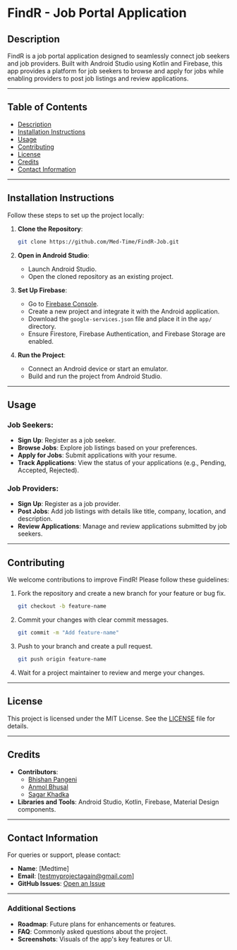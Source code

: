 # FindR - Job Portal Application

## Description
FindR is a job portal application designed to seamlessly connect job seekers and job providers. Built with Android Studio using Kotlin and Firebase, this app provides a platform for job seekers to browse and apply for jobs while enabling providers to post job listings and review applications.

---

## Table of Contents

- [Description](#description)
- [Installation Instructions](#installation-instructions)
- [Usage](#usage)
- [Contributing](#contributing)
- [License](#license)
- [Credits](#credits)
- [Contact Information](#contact-information)

---

## Installation Instructions

Follow these steps to set up the project locally:

1. **Clone the Repository**:
   ```bash
   git clone https://github.com/Med-Time/FindR-Job.git
   ```
2. **Open in Android Studio**:
   - Launch Android Studio.
   - Open the cloned repository as an existing project.

3. **Set Up Firebase**:
   - Go to [Firebase Console](https://firebase.google.com/).
   - Create a new project and integrate it with the Android application.
   - Download the `google-services.json` file and place it in the `app/` directory.
   - Ensure Firestore, Firebase Authentication, and Firebase Storage are enabled.

4. **Run the Project**:
   - Connect an Android device or start an emulator.
   - Build and run the project from Android Studio.

---

## Usage

### Job Seekers:
- **Sign Up**: Register as a job seeker.
- **Browse Jobs**: Explore job listings based on your preferences.
- **Apply for Jobs**: Submit applications with your resume.
- **Track Applications**: View the status of your applications (e.g., Pending, Accepted, Rejected).

### Job Providers:
- **Sign Up**: Register as a job provider.
- **Post Jobs**: Add job listings with details like title, company, location, and description.
- **Review Applications**: Manage and review applications submitted by job seekers.

---

## Contributing

We welcome contributions to improve FindR! Please follow these guidelines:

1. Fork the repository and create a new branch for your feature or bug fix.
   ```bash
   git checkout -b feature-name
   ```
2. Commit your changes with clear commit messages.
   ```bash
   git commit -m "Add feature-name"
   ```
3. Push to your branch and create a pull request.
   ```bash
   git push origin feature-name
   ```
4. Wait for a project maintainer to review and merge your changes.

---

## License

This project is licensed under the MIT License. See the [LICENSE](LICENSE) file for details.

---

## Credits

- **Contributors**:
    - [Bhishan Pangeni](https://github.com/bhishanP)
    - [Anmol Bhusal](https://github.com/anmol52490)
    - [Sagar Khadka](https://github.com/thisisSagarKhadka)
- **Libraries and Tools**: Android Studio, Kotlin, Firebase, Material Design components.

---

## Contact Information

For queries or support, please contact:

- **Name**: [Medtime]
- **Email**: [testmyprojectagain@gmail.com]
- **GitHub Issues**: [Open an Issue](https://github.com/Med-Time/FindR-Job/issues)

---

### Additional Sections 

- **Roadmap**: Future plans for enhancements or features.
- **FAQ**: Commonly asked questions about the project.
- **Screenshots**: Visuals of the app's key features or UI.


